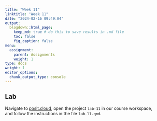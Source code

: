 ```yaml
---
title: "Week 11"
linktitle: "Week 11"
date: "2024-02-16 09:49:04"
output:
  blogdown::html_page:
    keep_md: true # do this to save results in .md file
    toc: false
    fig_caption: false
menu:
  assignment:
    parent: Assignments
    weight: 1
type: docs
weight: 1
editor_options:
  chunk_output_type: console
---
```


## Lab

Navigate to [posit.cloud](http://posit.cloud), open the project `lab-11` in our course workspace, and follow the instructions in the file `lab-11.qmd`.
